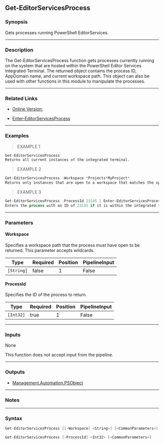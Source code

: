 Get-EditorServicesProcess
-------------------------

### Synopsis
Gets processes running PowerShell EditorServices.

---

### Description

The Get-EditorServicesProcess function gets processes currently running on the system that are hosted within the PowerShell Editor Services Integrated Terminal. The returned object contains the process ID, AppDomain name, and current workspace path.  This object can also be used with other functions in this module to manipulate the processes.

---

### Related Links
* [Online Version:](https://github.com/SeeminglyScience/EditorServicesProcess/blob/master/docs/en-US/Get-EditorServicesProcess.md)

* [Enter-EditorServicesProcess](Enter-EditorServicesProcess)

---

### Examples
> EXAMPLE 1

```PowerShell
Get-EditorServicesProcess
Returns all current instances of the integrated terminal.
```
> EXAMPLE 2

```PowerShell
Get-EditorServicesProcess -Workspace *Projects*MyProject*
Returns only instances that are open to a workspace that matches the specified pattern.
```
> EXAMPLE 3

```PowerShell
Get-EditorServicesProcess -ProcessId 23145 | Enter-EditorServicesProcess
Enters the process with an ID of 23145 if it is within the integrated terminal.
```

---

### Parameters
#### **Workspace**
Specifies a workspace path that the process must have open to be returned.  This parameter accepts wildcards.

|Type      |Required|Position|PipelineInput|
|----------|--------|--------|-------------|
|`[String]`|false   |1       |False        |

#### **ProcessId**
Specifies the ID of the process to return.

|Type     |Required|Position|PipelineInput|
|---------|--------|--------|-------------|
|`[Int32]`|true    |1       |False        |

---

### Inputs
None

This function does not accept input from the pipeline.

---

### Outputs
* [Management.Automation.PSObject](https://learn.microsoft.com/en-us/dotnet/api/System.Management.Automation.PSObject)

---

### Notes

---

### Syntax
```PowerShell
Get-EditorServicesProcess [[-Workspace] <String>] [<CommonParameters>]
```
```PowerShell
Get-EditorServicesProcess [-ProcessId] <Int32> [<CommonParameters>]
```
